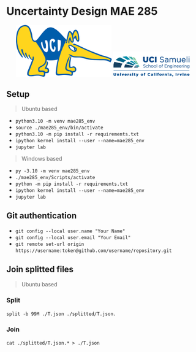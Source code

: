 # Uncertainty Design MAE 285

<p align="center">
  <img src="./assets/peteranteater.png" width="250" title="Peter the Anteater">
  <img src="./assets/ucisamueli.png" width="200" alt="UCI">
</p>

## Setup

> Ubuntu based

- `python3.10 -m venv mae285_env`
- `source ./mae285_env/bin/activate`
- `python3.10 -m pip install -r requirements.txt`
- `ipython kernel install --user --name=mae285_env`
- `jupyter lab`

> Windows based

- `py -3.10 -m venv mae285_env`
- `./mae285_env/Scripts/activate`
- `python -m pip install -r requirements.txt`
- `ipython kernel install --user --name=mae285_env`
- `jupyter lab`

## Git authentication

- `git config --local user.name "Your Name"`
- `git config --local user.email "Your Email"`
- `git remote set-url origin https://username:token@github.com/username/repository.git`

## Join splitted files

> Ubuntu based

### Split

`split -b 99M ./T.json ./splitted/T.json.`

### Join

`cat ./splitted/T.json.* > ./T.json`